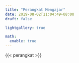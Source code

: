 ```yaml
---
title: "Perangkat Mengajar"
date: 2019-08-02T11:04:49+08:00
draft: false

lightgallery: true

math:
  enable: true
---
```

{{< perangkat >}}
